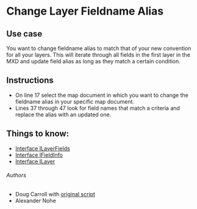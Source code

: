 # Change Layer Fieldname Alias
## Use case
You want to change fieldname alias to match that of your new convention for all your layers.  This will iterate through all fields in the first layer in the MXD and update field alias as long as they match a certain condition.

## Instructions
* On line 17 select the map document in which you want to change the fieldname alias in your specific map document.
*  Lines 37 through 47 look for field names that match a criteria and replace the alias with an updated one.

## Things to know:
* [Interface ILayerFields](http://resources.arcgis.com/en/help/arcobjects-cpp/componenthelp/index.html#//00050000073z000000)
* [Interface IFieldInfo](http://resources.arcgis.com/en/help/arcobjects-cpp/componenthelp/index.html#//000s00000356000000)
* [Interface ILayer](http://resources.arcgis.com/en/help/arcobjects-cpp/componenthelp/index.html#//0005000006z1000000)

###### Authors
* Doug Carroll with [original script](https://github.com/Esri/developer-support/blob/master/arcobjects-net/change-layer-fieldname-alias/ChangeFieldAlias.cs)
* Alexander Nohe
